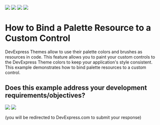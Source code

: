 <!-- default badges list -->
![](https://img.shields.io/endpoint?url=https://codecentral.devexpress.com/api/v1/VersionRange/180368964/22.2.2%2B)
[![](https://img.shields.io/badge/Open_in_DevExpress_Support_Center-FF7200?style=flat-square&logo=DevExpress&logoColor=white)](https://supportcenter.devexpress.com/ticket/details/T830432)
[![](https://img.shields.io/badge/📖_How_to_use_DevExpress_Examples-e9f6fc?style=flat-square)](https://docs.devexpress.com/GeneralInformation/403183)
[![](https://img.shields.io/badge/💬_Leave_Feedback-feecdd?style=flat-square)](#does-this-example-address-your-development-requirementsobjectives)
<!-- default badges end -->
# How to Bind a Palette Resource to a Custom Control

DevExpress Themes allow to use their palette colors and brushes as resources in code. This feature allows you to paint your custom controls to the DevExpress Theme colors to keep your application's style consistent. This example demonstrates how to bind palette resources to a custom control.
<!-- feedback -->
## Does this example address your development requirements/objectives?

[<img src="https://www.devexpress.com/support/examples/i/yes-button.svg"/>](https://www.devexpress.com/support/examples/survey.xml?utm_source=github&utm_campaign=wpf-themes-use-palette-resources-in-custom-controls&~~~was_helpful=yes) [<img src="https://www.devexpress.com/support/examples/i/no-button.svg"/>](https://www.devexpress.com/support/examples/survey.xml?utm_source=github&utm_campaign=wpf-themes-use-palette-resources-in-custom-controls&~~~was_helpful=no)

(you will be redirected to DevExpress.com to submit your response)
<!-- feedback end -->
